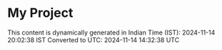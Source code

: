 # My Project

This content is dynamically generated in Indian Time (IST): 2024-11-14 20:02:38 IST
Converted to UTC: 2024-11-14 14:32:38 UTC
